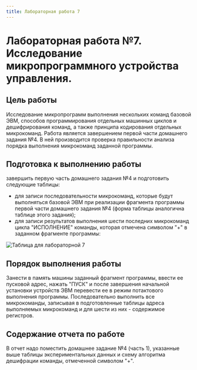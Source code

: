 ```yaml
---
title: Лабораторная работа 7
---
```


# Лабораторная работа №7. Исследование микропрограммного устройства управления.

## Цель работы

Исследование микропрограмм выполнения нескольких команд базовой ЭВМ, способов программирования отдельных машинных циклов и
дешифрирования команд, а также принципа кодирования отдельных микрокоманд.
Работа является завершением первой части домашнего задания №4. 
В ней производится проверка правильности анализа порядка выполнения микрокоманд заданной программы.

## Подготовка к выполнению работы

завершить первую часть домашнего задания №4 и подготовить следующие таблицы:
* для записи последовательности микрокоманд, которые будут выполняться
базовой ЭВМ при реализации фрагмента программы первой части домашнего
задания №4 (форма таблицы аналогична таблице этого задания);
* для записи результатов выполнения шести последних микрокоманд цикла
"ИСПОЛНЕНИЕ" команды, которая отмечена символом "+" в заданном фрагменте программы:

![Таблица для лабораторной 7](/images/table_lab7.png)

## Порядок выполнения работы

Занести в память машины заданный фрагмент программы, ввести ее пусковой адрес, нажать "ПУСК" и после завершения начальной установки устройств ЭВМ
перевести ее в режим потактового выполнения программы.
Последовательно выполнить все микрокоманды, записывая в подготовленные таблицы адреса выполняемых микрокоманд и для шести из них - содержимое регистров.

## Содержание отчета по работе

В отчет надо поместить домашнее задание №4 (часть 1), указанные выше таблицы экспериментальных данных и схему алгоритма
дешифрации команды, отмеченной символом "+".